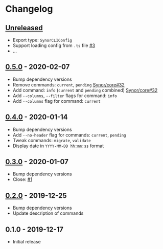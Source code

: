 # Changelog

## [Unreleased]

- Export type: `SynorCLIConfig`
- Support loading config from `.ts` file [#3](https://github.com/Synor/cli/issues/3)
- ...

## [0.5.0] - 2020-02-07

- Bump dependency versions
- Remove commands: `current`, `pending` [Synor/core#32](https://github.com/Synor/core/issues/32)
- Add command: `info` (`current` and `pending` combined) [Synor/core#32](https://github.com/Synor/core/issues/32)
- Add `--columns`, `--filter` flags for command: `info`
- Add `--columns` flag for command: `current`

## [0.4.0] - 2020-01-14

- Bump dependency versions
- Add `--no-header` flag for commands: `current`, `pending`
- Tweak commands: `migrate`, `validate`
- Display date in `YYYY-MM-DD hh:mm:ss` format

## [0.3.0] - 2020-01-07

- Bump dependency versions
- Close: [#1](https://github.com/Synor/cli/issues/1)

## [0.2.0] - 2019-12-25

- Bump dependency versions
- Update description of commands

## 0.1.0 - 2019-12-17

- Initial release

[unreleased]: https://github.com/Synor/cli/compare/0.5.0...HEAD
[0.5.0]: https://github.com/Synor/cli/compare/0.4.0...0.5.0
[0.4.0]: https://github.com/Synor/cli/compare/0.3.0...0.4.0
[0.3.0]: https://github.com/Synor/cli/compare/0.2.0...0.3.0
[0.2.0]: https://github.com/Synor/cli/compare/0.1.0...0.2.0
